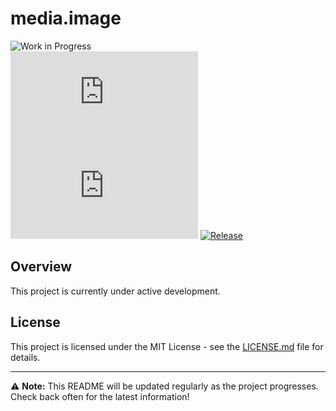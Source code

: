 # media.image

![Work in Progress](https://img.shields.io/badge/Status-Work%20in%20Progress-yellow)  
[![Go Report Card](https://goreportcard.com/badge/github.com/SmartMediaFiles/media.fs)](https://goreportcard.com/report/github.com/SmartMediaFiles/media.fs)
[![GoDoc](https://pkg.go.dev/badge/github.com/SmartMediaFiles/media.fs)](https://pkg.go.dev/github.com/SmartMediaFiles/media.fs)
[![Release](https://img.shields.io/github/release/SmartMediaFiles/media.fs.svg?style=flat)](https://github.com/SmartMediaFiles/media.fs/releases)


## Overview

This project is currently under active development. 


## License

This project is licensed under the MIT License - see the [LICENSE.md](LICENSE.md) file for details.

---

⚠️ **Note:** This README will be updated regularly as the project progresses. Check back often for the latest information!
